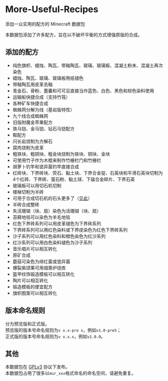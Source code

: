 # More-Useful-Recipes

添加一众实用的配方的 Minecraft 数据包  

本数据包添加了许多配方，旨在以不破坏平衡的方式增强原版的合成。  

## 添加的配方

- 纯色旗帜、蜡烛、陶瓦、带釉陶瓦、玻璃、玻璃板、混凝土粉末、混凝土再次染色
- 蜡烛、陶瓦、玻璃、玻璃板用纸褪色
- 带釉陶瓦用皮革去釉
- 青金石、骨粉、墨囊和可可豆直接当作蓝色、白色、黑色和棕色染料使用
- 运输船快捷合成（支持竹筏）
- 各种矿车快捷合成
- 蜘蛛网分解为线（基岩版特性）
- 九个线合成蜘蛛网
- 旧版附魔金苹果配方
- 铁马铠、金马铠、钻石马铠配方
- 鞍配方
- 闪长岩烧制为方解石
- 腐肉烧制为皮革
- 粗铁块、粗铜块、粗金块烧制为铁块、铜块、金块
- 可使用竹子作为木棍来制作竹栅栏门和竹栅栏
- 胡萝卜钓竿和诡异菌钓竿直接合成
- 红砖块、下界砖块、荧石、黏土块、下界合金锭、石英块和平滑石英块切制为4个红砖、下界砖、萤石粉、黏土球、下届合金碎片、下界石英
- 玻璃板可以用切石机切制
- 楼梯切制为半砖
- 可用于合成切石机的石头更多了（[见此](https://github.com/RainStar7981/More-Useful-Recipes/blob/main/rocks_for_stonecutter.md)）
- 半砖合成整砖
- 失活珊瑚（块、扇）染色为活珊瑚（块、扇）
- 苔藓地毯可以染色为羊毛地毯
- 红色下界砖系列可以用皮革褪色为下界砖系列
- 下界砖系列可以用红色染料或下界疣染色为红色下界砖系列
- 沙子系列可以用红色染料和橙色染色为红沙系列
- 红沙系列可以用白色染料褪色为沙子系列
- 音乐唱片可以相互转化
- 原矿合成
- 蘑菇可染色为绯红菌或诡异菌
- 爆裂紫颂果可用烟熏炉烧炼
- 盔甲纹饰锻造模板可以相互转化
- 陶片可以相互转化
- 锻造模板的便宜配方
- 旗帜图案可以相互转化

## 版本命名规则

分为预览版和正式版。  
预览版的版本号命名规则为`v x.x-pre x`，例如`v1.0-pre5`；  
正式版的版本号命名规则为`v x.x.x`，例如`v1.0.0`。

## 其他

本数据包在 [GPLv3](https://www.gnu.org/licenses/gpl-3.0.html) 协议下发布。  
本数据包占用了很多以`mur_xxx`格式命名的命名空间，请避免重复。
